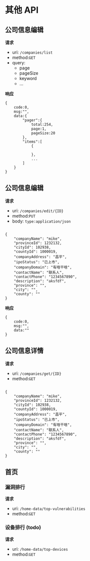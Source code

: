 # 其他 API

## 公司信息编辑

**请求**

- uri: `/companies/list`
- method:`GET`
- query:
  - page
  - pageSize
  - keyword
  - ...

**响应**

```
{
    code:0,
    msg:"",
    data:{
        "pager":{
            total:254,
            page:1,
            pageSize:20
        },
        "items":[
            {

            },
            ...
        ]
    }
}
```

## 公司信息编辑

**请求**

- uri: `/companies/edit/{ID}`
- method:`PUT`
- body: `type:application/json`

```

{
    "companyName": "mike",
    "provinceId": 1232132,
    "cityId": 102938,
    "countyId": 1000019,
    "companyAddress": "昌平",
    "ipoStatus": "已上市",
    "companyDomain": "有啥干啥",
    "contactName": "联系人",
    "contactPhone": "1234567890",
    "description": "aksfdf",
    "province": "",
    "city": "",
    "county": ""
}

```

**响应**

```
{
    code:0,
    msg:"",
    data:""
}
```

## 公司信息详情

**请求**

- uri: `/companies/get/{ID}`
- method:`GET`

```

{
    "companyName": "mike",
    "provinceId": 1232132,
    "cityId": 102938,
    "countyId": 1000019,
    "companyAddress": "昌平",
    "ipoStatus": "已上市",
    "companyDomain": "有啥干啥",
    "contactName": "联系人",
    "contactPhone": "1234567890",
    "description": "aksfdf",
    "province": "",
    "city": "",
    "county": ""
}

```

## 首页

### 漏洞排行

**请求**

- uri: `/home-data/top-vulnerabilities`
- method:`GET`

### 设备排行 (todo)

**请求**

- uri: `/home-data/top-devices`
- method:`GET`
